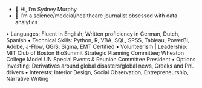- 👋 Hi, I’m Sydney Murphy
- 👀 I’m a science/medcial/healthcare journalist obsessed with data analytics

• Languages: Fluent in English; Written proficiency in German, Dutch, Spanish
• Technical Skills: Python, R, VBA, SQL, SPSS, Tableau, PowerBI, Adobe, J-Flow, QGIS, Sigma, EMT Certified
• Volunteerism | Leadership: MIT Club of Boston BioSummit Strategic Planning Committee; Wheaton College
Model UN Special Events & Reunion Committee President
• Options Investing: Derivatives around global disasters/global news, Greeks and PnL drivers
• Interests: Interior Design, Social Observation, Entrepreneurship, Narrative Writing

<!---
sydneymcolumbia/sydneymcolumbia is a ✨ special ✨ repository because its `README.md` (this file) appears on your GitHub profile.
You can click the Preview link to take a look at your changes.
--->
